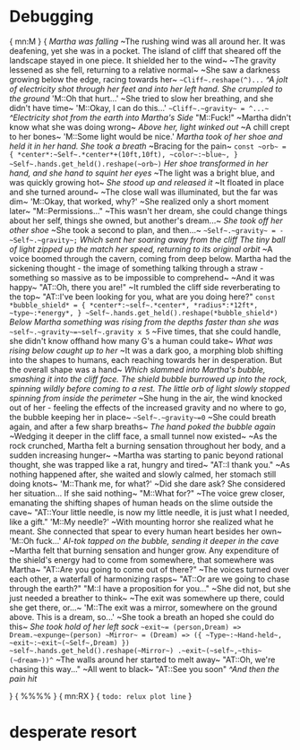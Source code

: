 # Debugging

{
mn:M
}
{
*Martha was falling*
~The rushing wind was all around her.
It was deafening, yet she was in a pocket. 
The island of cliff that sheared off the landscape stayed in one piece.
It shielded her to the wind~
~The gravity lessened as she fell, returning to a relative normal~
~She saw a darkness growing below the edge, racing towards her~
`
~Cliff~.reshape(^)...
`
*^A jolt of electricity shot through her feet and into her left hand.
She crumpled to the ground*
'M::Oh that hurt...'
~She tried to slow her breathing, and she didn't have time~
'M::Okay, I can do this...'
`
~Cliff~.~gravity~ = ^...~
`
*^Electricity shot from the earth into Martha's Side*
"M::Fuck!"
~Martha didn't know what she was doing wrong~
*Above her, light winked out*
~A chill crept to her bones~
'M::Some light would be nice.'
*Martha took of her shoe and held it in her hand.
She took a breath*
~Bracing for the pain~
`
const ~orb~ = {
    *center*:~Self~.*center*+(10ft,10ft),
    ~color~:~blue~,
}
~Self~.hands.get_held().reshape(~orb~)
`
*Her shoe transformed in her hand, and she hand to squint her eyes*
~The light was a bright blue, and was quickly growing hot~
*She stood up and released it*
~It floated in place and she turned around~
~The close wall was illuminated, but the far was dim~
'M::Okay, that worked, why?'
~She realized only a short moment later~
"M::Permissions..."
~This wasn't her dream, she could change things about her self, things she owned, but another's dream...~
*She took off her other shoe*
~She took a second to plan, and then...~
`
~Self~.~gravity~ = - ~Self~.~gravity~;
`
*Which sent her soaring away from the cliff*
*The tiny ball of light zipped up the match her speed, returning to its original orbit*
~A voice boomed through the cavern, coming from deep below.
Martha had the sickening thought - the image of something talking through a straw - something so massive as to be impossible to comprehend~
~And it was happy~
"AT::Oh, there you are!"
~It rumbled the cliff side reverberating to the top~
"AT::I've been looking for you, what are you doing here?"
`
const *bubble_shield* = {
    *center*:~self~.*center*,
    *radius*:*12ft*,
    ~type~:*energy*,
}
~Self~.hands.get_held().reshape(*bubble_shield*)
`
*Below Martha something was rising from the depths faster than she was*
`
~self~.~gravity~=~self~.gravity x 5
`
~Five times, that she could handle, she didn't know offhand how many G's a human could take~
*What was rising below caught up to her*
~It was a dark goo, a morphing blob shifting into the shapes to humans, each reaching towards her in desperation.
But the overall shape was a hand~
*Which slammed into Martha's bubble, smashing it into the cliff face.
The shield bubble burrowed up into the rock, spinning wildly before coming to a rest.
The little orb of light slowly stopped spinning from inside the perimeter*
~She hung in the air, the wind knocked out of her - feeling the effects of the increased gravity and no where to go, the bubble keeping her in place~
`
~Self~.~gravity~=0
`
~She could breath again, and after a few sharp breaths~
*The hand poked the bubble again*
~Wedging it deeper in the cliff face, a small tunnel now existed~
~As the rock crunched, Martha felt a burning sensation throughout her body, and a sudden increasing hunger~
~Martha was starting to panic beyond rational thought, she was trapped like a rat, hungry and tired~
"AT::I thank you."
~As nothing happened after, she waited and slowly calmed, her stomach still doing knots~
'M::Thank me, for what?'
~Did she dare ask? 
She considered her situation... 
If she said nothing~
"M::What for?"
~The voice grew closer, emanating the shifting shapes of human heads on the slime outside the cave~
"AT::Your little needle, is now my little needle, it is just what I needed, like a gift."
'M::My needle?'
~With mounting horror she realized what he meant.
She connected that spear to every human heart besides her own~
'M::Oh fuck...'
*Al-tok tapped on the bubble, sending it deeper in the cave*
~Martha felt that burning sensation and hunger grow.
Any expenditure of the shield's energy had to come from somewhere, that somewhere was Martha~
"AT::Are you going to come out of there?"
~The voices turned over each other, a waterfall of harmonizing rasps~
"AT::Or are we going to chase through the earth?"
"M::I have a proposition for you..."
~She did not, but she just needed a breather to think~
~The exit was somewhere up there, could she get there, or...~
'M::The exit was a mirror, somewhere on the ground above.
This is a dream, so...'
~She took a breath an hoped she could do this~
*She took hold of her left sock*
`
~exit~= (person,Dream) => Dream.~expunge~(person)
~Mirror~ = (Dream) => ({
    ~Type~:~Hand-held~,
    ~exit~:~exit~(~Self~,Dream)
    })
~self~.hands.get_held().reshape(~Mirror~)
.~exit~(~self~,~this~(~dream~))^
`
~The walls around her started to melt away~
"AT::Oh, we're chasing this way..."
~All went to black~
"AT::See you soon"
*^And then the pain hit*

}
{
%%%%
}
{
mn:RX
}
{
`
todo: relux plot line
`
}

# desperate resort